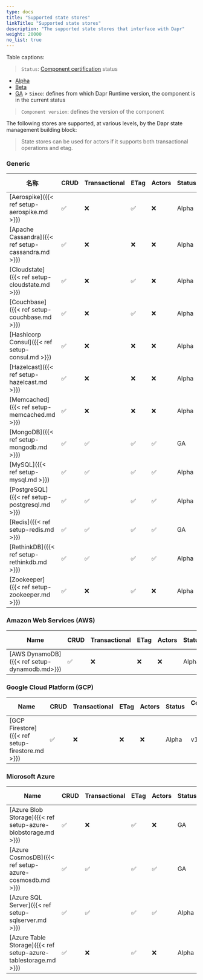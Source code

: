 ```yaml
---
type: docs
title: "Supported state stores"
linkTitle: "Supported state stores"
description: "The supported state stores that interface with Dapr"
weight: 20000
no_list: true
---
```


Table captions:

> `Status`: [Component certification]({{X39X}}) status
  - [Alpha]({{X28X}})
  - [Beta]({{X30X}})
  - [GA]({{X32X}}) > `Since`: defines from which Dapr Runtime version, the component is in the current status

> `Component version`: defines the version of the component


The following stores are supported, at various levels, by the Dapr state management building block:

> State stores can be used for actors if it supports both transactional operations and etag.

### Generic

| 名称                                                 | CRUD | Transactional | ETag | Actors | Status | Component version | Since |
| -------------------------------------------------- | ---- | ------------- | ---- | ------ | ------ | ----------------- | ----- |
| [Aerospike]({{< ref setup-aerospike.md >}})        | ✅    | ❌             | ✅    | ❌      | Alpha  | v1                | 1.0   |
| [Apache Cassandra]({{< ref setup-cassandra.md >}}) | ✅    | ❌             | ❌    | ❌      | Alpha  | v1                | 1.0   |
| [Cloudstate]({{< ref setup-cloudstate.md >}})      | ✅    | ❌             | ✅    | ❌      | Alpha  | v1                | 1.0   |
| [Couchbase]({{< ref setup-couchbase.md >}})        | ✅    | ❌             | ✅    | ❌      | Alpha  | v1                | 1.0   |
| [Hashicorp Consul]({{< ref setup-consul.md >}})    | ✅    | ❌             | ❌    | ❌      | Alpha  | v1                | 1.0   |
| [Hazelcast]({{< ref setup-hazelcast.md >}})        | ✅    | ❌             | ❌    | ❌      | Alpha  | v1                | 1.0   |
| [Memcached]({{< ref setup-memcached.md >}})        | ✅    | ❌             | ❌    | ❌      | Alpha  | v1                | 1.0   |
| [MongoDB]({{< ref setup-mongodb.md >}})            | ✅    | ✅             | ✅    | ✅      | GA     | v1                | 1.0   |
| [MySQL]({{< ref setup-mysql.md >}})                | ✅    | ✅             | ✅    | ✅      | Alpha  | v1                | 1.0   |
| [PostgreSQL]({{< ref setup-postgresql.md >}})      | ✅    | ✅             | ✅    | ✅      | Alpha  | v1                | 1.0   |
| [Redis]({{< ref setup-redis.md >}})                | ✅    | ✅             | ✅    | ✅      | GA     | v1                | 1.0   |
| [RethinkDB]({{< ref setup-rethinkdb.md >}})        | ✅    | ✅             | ✅    | ✅      | Alpha  | v1                | 1.0   |
| [Zookeeper]({{< ref setup-zookeeper.md >}})        | ✅    | ❌             | ✅    | ❌      | Alpha  | v1                | 1.0   |


### Amazon Web Services (AWS)
| Name                                         | CRUD | Transactional | ETag | Actors | Status | Component version | Since |
| -------------------------------------------- | ---- | ------------- | ---- | ------ | ------ | ----------------- | ----- |
| [AWS DynamoDB]({{< ref setup-dynamodb.md>}}) | ✅    | ❌             | ❌    | ❌      | Alpha  | v1                | 1.0   |

### Google Cloud Platform (GCP)
| Name                                            | CRUD | Transactional | ETag | Actors | Status | Component version | Since |
| ----------------------------------------------- | ---- | ------------- | ---- | ------ | ------ | ----------------- | ----- |
| [GCP Firestore]({{< ref setup-firestore.md >}}) | ✅    | ❌             | ❌    | ❌      | Alpha  | v1                | 1.0   |

### Microsoft Azure

| Name                                                           | CRUD | Transactional | ETag | Actors | Status | Component version | Since |
| -------------------------------------------------------------- | ---- | ------------- | ---- | ------ | ------ | ----------------- | ----- |
| [Azure Blob Storage]({{< ref setup-azure-blobstorage.md >}})   | ✅    | ❌             | ✅    | ❌      | GA     | v1                | 1.0   |
| [Azure CosmosDB]({{< ref setup-azure-cosmosdb.md >}})          | ✅    | ✅             | ✅    | ✅      | GA     | v1                | 1.0   |
| [Azure SQL Server]({{< ref setup-sqlserver.md >}})             | ✅    | ✅             | ✅    | ✅      | Alpha  | v1                | 1.0   |
| [Azure Table Storage]({{< ref setup-azure-tablestorage.md >}}) | ✅    | ❌             | ✅    | ❌      | Alpha  | v1                | 1.0   |
